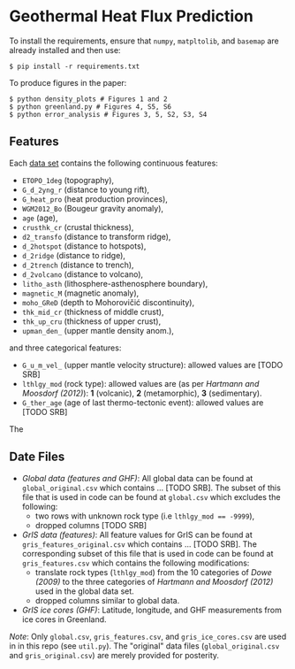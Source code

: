 Geothermal Heat Flux Prediction
===============================
To install the requirements, ensure that `numpy`, `matpltolib`, and `basemap`
are already installed and then use:
```
$ pip install -r requirements.txt
```

To produce figures in the paper:
```
$ python density_plots # Figures 1 and 2
$ python greenland.py # Figures 4, S5, S6
$ python error_analysis # Figures 3, 5, S2, S3, S4
```

Features
--------
Each [data set](#data-files) contains the following continuous features:

* `ETOPO_1deg` (topography),
* `G_d_2yng_r` (distance to young rift),
* `G_heat_pro` (heat production provinces),
* `WGM2012_Bo` (Bougeur gravity anomaly),
* `age`        (age),
* `crusthk_cr` (crustal thickness),
* `d2_transfo` (distance to transform ridge),
* `d_2hotspot` (distance to hotspots),
* `d_2ridge`   (distance to ridge),
* `d_2trench`  (distance to trench),
* `d_2volcano` (distance to volcano),
* `litho_asth` (lithosphere-asthenosphere boundary),
* `magnetic_M` (magnetic anomaly),
* `moho_GReD`  (depth to Mohorovičić discontinuity),
* `thk_mid_cr` (thickness of middle crust),
* `thk_up_cru` (thickness of upper crust),
* `upman_den_` (upper mantle density anom.),

and three categorical features:

* `G_u_m_vel_` (upper mantle velocity structure): allowed values are [TODO
  SRB]
* `lthlgy_mod` (rock type): allowed values are (as per *Hartmann and Moosdorf (2012)*):
  **1** (volcanic), **2** (metamorphic), **3** (sedimentary).
* `G_ther_age` (age of last thermo-tectonic event): allowed values are [TODO SRB]

The

Date Files
----------

- *Global data (features and GHF)*: All global data can be found at
  `global_original.csv` which contains ...  [TODO SRB]. The subset of this
  file that is used in code can be found at `global.csv` which excludes the
  following:
    * two rows with unknown rock type (i.e `lthlgy_mod == -9999`),
    * dropped columns [TODO SRB]
- *GrIS data (features)*: All feature values for GrIS can be found at
  `gris_features_original.csv` which contains ... [TODO SRB]. The
  corresponding subset of this file that is used in code can be found at
  `gris_features.csv` which contains the following modifications:
    * translate rock types (`lthlgy_mod`) from the 10 categories of *Dowe
      (2009)* to the three categories of *Hartmann and Moosdorf (2012)* used
      in the global data set.
    * dropped columns similar to global data.
- *GrIS ice cores (GHF)*: Latitude, longitude, and GHF measurements from ice
   cores in Greenland.

*Note*: Only `global.csv`, `gris_features.csv`, and `gris_ice_cores.csv` are used in
in this repo (see `util.py`). The "original" data files (`global_original.csv`
and `gris_original.csv`) are merely provided for posterity.
